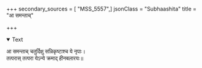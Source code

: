 +++
secondary_sources = [ "MSS_5557",]
jsonClass = "Subhaashita"
title = "आ समन्ताच्"

+++

<details open><summary>Text</summary>

आ समन्ताच् चतुर्दिक्षु सन्निकृष्टाश्च ये नृपाः।  
तत्परास् तत्परा येऽन्ये क्रमाद् हीनबलारयः॥
</details>
